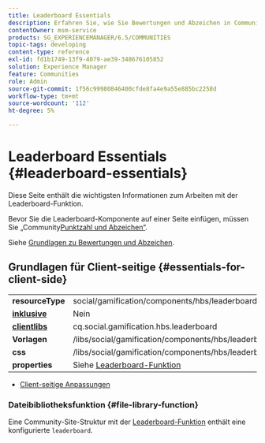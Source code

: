 ```yaml
---
title: Leaderboard Essentials
description: Erfahren Sie, wie Sie Bewertungen und Abzeichen in Communities konfigurieren, damit Sie in Adobe Experience Manager Communities mit der Leaderboard-Komponente arbeiten können.
contentOwner: msm-service
products: SG_EXPERIENCEMANAGER/6.5/COMMUNITIES
topic-tags: developing
content-type: reference
exl-id: fd1b1749-13f9-4079-ae39-348676105852
solution: Experience Manager
feature: Communities
role: Admin
source-git-commit: 1f56c99980846400cfde8fa4e9a55e885bc2258d
workflow-type: tm+mt
source-wordcount: '112'
ht-degree: 5%

---
```


# Leaderboard Essentials {#leaderboard-essentials}

Diese Seite enthält die wichtigsten Informationen zum Arbeiten mit der Leaderboard-Funktion.

Bevor Sie die Leaderboard-Komponente auf einer Seite einfügen, müssen Sie „Community[Punktzahl und Abzeichen“ &#x200B;](implementing-scoring.md).

Siehe [Grundlagen zu Bewertungen und Abzeichen](configure-scoring.md).

## Grundlagen für Client-seitige {#essentials-for-client-side}

<table>
 <tbody>
  <tr>
   <td> <strong>resourceType</strong></td>
   <td>social/gamification/components/hbs/leaderboard</td>
  </tr>
  <tr>
   <td> <a href="scf.md#add-or-include-a-communities-component"><strong>inklusive</strong></a></td>
   <td>Nein</td>
  </tr>
  <tr>
   <td> <a href="clientlibs.md"><strong>clientlibs</strong></a></td>
   <td>cq.social.gamification.hbs.leaderboard</td>
  </tr>
  <tr>
   <td> <strong>Vorlagen</strong></td>
   <td> /libs/social/gamification/components/hbs/leaderboard/leaderboard.hbs<br /> </td>
  </tr>
  <tr>
   <td> <strong>css</strong></td>
   <td> /libs/social/gamification/components/hbs/leaderboard/clientlibs/leaderboard.css</td>
  </tr>
  <tr>
   <td><strong> properties</strong></td>
   <td>Siehe <a href="enabling-leaderboard.md">Leaderboard-Funktion</a></td>
  </tr>
 </tbody>
</table>

* [Client-seitige Anpassungen](client-customize.md)

### Dateibibliotheksfunktion {#file-library-function}

Eine Community-Site-Struktur mit der [Leaderboard-Funktion](functions.md#leaderboard-function) enthält eine konfigurierte `leaderboard`.
